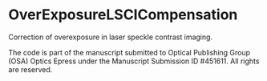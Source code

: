 # OverExposureLSCICompensation
Correction of overexposure in laser speckle contrast imaging. 

The code is part of the manuscript submitted to Optical Publishing Group (OSA) Optics Epress under the Manuscript Submission ID #451611.
All rights are reserved.
